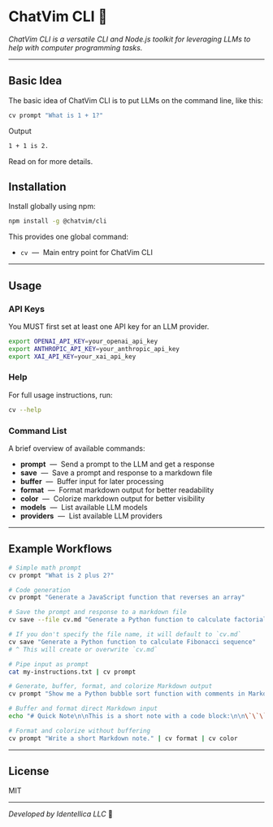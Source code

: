 # ChatVim CLI 🦫

_ChatVim CLI is a versatile CLI and Node.js toolkit for leveraging LLMs to help
with computer programming tasks._

---

## Basic Idea

The basic idea of ChatVim CLI is to put LLMs on the command line, like this:

```sh
cv prompt "What is 1 + 1?"
```

Output

```sh
1 + 1 is 2.
```

Read on for more details.

## Installation

Install globally using npm:

```sh
npm install -g @chatvim/cli
```

This provides one global command:

- `cv` &nbsp;—&nbsp; Main entry point for ChatVim CLI

---

## Usage

### API Keys

You MUST first set at least one API key for an LLM provider.

```sh
export OPENAI_API_KEY=your_openai_api_key
export ANTHROPIC_API_KEY=your_anthropic_api_key
export XAI_API_KEY=your_xai_api_key
```

### Help

For full usage instructions, run:

```sh
cv --help
```

### Command List

A brief overview of available commands:

- **prompt** &nbsp;—&nbsp; Send a prompt to the LLM and get a response
- **save** &nbsp;—&nbsp; Save a prompt and response to a markdown file
- **buffer** &nbsp;—&nbsp; Buffer input for later processing
- **format** &nbsp;—&nbsp; Format markdown output for better readability
- **color** &nbsp;—&nbsp; Colorize markdown output for better visibility
- **models** &nbsp;—&nbsp; List available LLM models
- **providers** &nbsp;—&nbsp; List available LLM providers

---

## Example Workflows

```sh
# Simple math prompt
cv prompt "What is 2 plus 2?"

# Code generation
cv prompt "Generate a JavaScript function that reverses an array"

# Save the prompt and response to a markdown file
cv save --file cv.md "Generate a Python function to calculate factorial"

# If you don't specify the file name, it will default to `cv.md`
cv save "Generate a Python function to calculate Fibonacci sequence"
# ^ This will create or overwrite `cv.md`

# Pipe input as prompt
cat my-instructions.txt | cv prompt

# Generate, buffer, format, and colorize Markdown output
cv prompt "Show me a Python bubble sort function with comments in Markdown." | cv buffer | cv format | cv color

# Buffer and format direct Markdown input
echo "# Quick Note\n\nThis is a short note with a code block:\n\n\`\`\`bash\necho 'Hello, World!'\n\`\`\`" | cv buffer | cv format

# Format and colorize without buffering
cv prompt "Write a short Markdown note." | cv format | cv color
```

---

## License

MIT

---

_Developed by Identellica LLC_ 🦫

